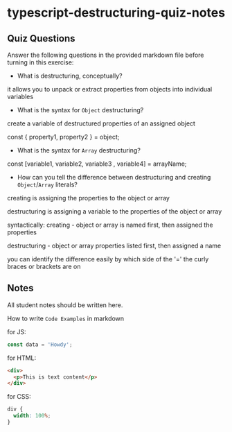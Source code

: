 # typescript-destructuring-quiz-notes

## Quiz Questions

Answer the following questions in the provided markdown file before turning in this exercise:

- What is destructuring, conceptually?

it allows you to unpack or extract properties from objects into individual variables

- What is the syntax for `Object` destructuring?

create a variable of destructured properties of an assigned object

const { property1, property2 } = object;

- What is the syntax for `Array` destructuring?

const [variable1, variable2, variable3 , variable4] = arrayName;

- How can you tell the difference between destructuring and creating `Object`/`Array` literals?

creating is assigning the properties to the object or array

destructuring is assigning a variable to the properties of the object or array

syntactically:
creating - object or array is named first, then assigned the properties

destructuring - object or array properties listed first, then assigned a name

you can identify the difference easily by
which side of the '=' the curly braces or brackets are on

## Notes

All student notes should be written here.

How to write `Code Examples` in markdown

for JS:

```javascript
const data = 'Howdy';
```

for HTML:

```html
<div>
  <p>This is text content</p>
</div>
```

for CSS:

```css
div {
  width: 100%;
}
```
